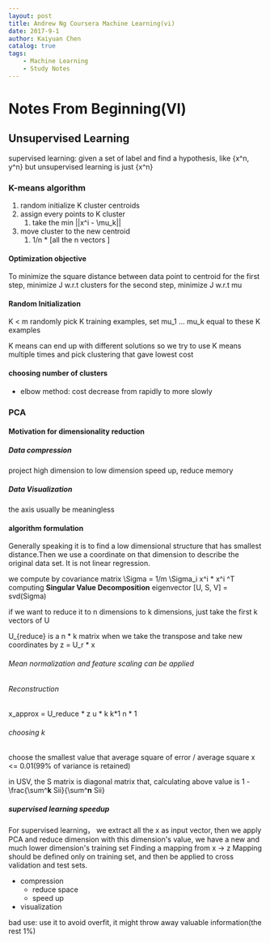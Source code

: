 ```yaml
---
layout: post
title: Andrew Ng Coursera Machine Learning(vi)
date: 2017-9-1
author: Kaiyuan Chen
catalog: true
tags:
    - Machine Learning
    - Study Notes
---
```




# Notes From Beginning(VI)
## Unsupervised Learning 
supervised learning: given a set of label and find a hypothesis, like {x^n, y^n}
but unsupervised learning is just {x^n}

### K-means algorithm 
1. random initialize K cluster centroids 
2. assign every points to K cluster
    1. take the min ||x^i - \mu_k||
3. move cluster to the new centroid  
    1. 1/n * [all the n vectors ]

#### Optimization objective 
To minimize the square distance between data point to centroid 
for the first step, minimize J w.r.t clusters 
for the second step, minimize J w.r.t mu 

#### Random Initialization 
K < m 
randomly pick K training examples,
set mu_1 ... mu_k equal to these K examples 

K means can end up with different solutions 
so we try to use K means multiple times and pick clustering that gave lowest cost 

#### choosing number of clusters 
* elbow method: cost decrease from rapidly to more slowly 

### PCA
#### Motivation for dimensionality reduction 
##### Data compression 
project high dimension to low dimension 
speed up, reduce memory
##### Data Visualization 
the axis usually be meaningless 

#### algorithm formulation 
Generally speaking it is to find a low dimensional structure that has smallest distance.Then we use a coordinate on that dimension to describe the original data set. 
It is not linear regression. 

we compute by covariance matrix 
\Sigma = 1/m \Sigma_i x^i * x^i ^T
computing **Singular Value Decomposition**
eigenvector 
[U, S, V] = svd(Sigma)

if we want to reduce it to n dimensions to k dimensions, 
just take the first k vectors of U

U_{reduce} is a n * k matrix 
when we take the transpose and take new coordinates by z = U_r * x 

###### Mean normalization and feature scaling can be applied 

###### Reconstruction
x_approx = U_reduce * z 
            u * k    k*1
            n * 1

###### choosing k 
choose the smallest value that 
average square of error / average square x <= 0.01(99% of variance is retained)

in USV, the S matrix is diagonal matrix that, calculating above value is 
1 - \frac{\sum^**k** Sii}{\sum^**n** Sii}

##### supervised learning speedup
For supervised learning， 
we extract all the x as input vector, then we apply PCA and reduce dimension
with this dimension's value, we have a new and much lower dimension's training set
Finding a mapping from x -> z 
Mapping should be defined only on training set, and then be applied to cross validation and test sets. 

* compression
    * reduce space 
    * speed up
* visualization 

bad use: use it to avoid overfit, it might throw away valuable information(the rest 1%)